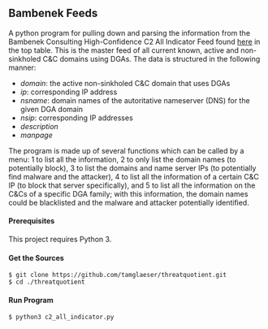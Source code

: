 ## Bambenek Feeds

A python program for pulling down and parsing the information from the Bambenek Consulting High-Confidence C2 All Indicator Feed found 
[here](https://osint.bambenekconsulting.com/feeds/) in the top table. This is the master feed of all current known, active and non-sinkholed C&C domains using DGAs.
The data is structured in the following manner:
- *domain*: the active non-sinkholed C&C domain that uses DGAs
- *ip*: corresponding IP address
- *nsname*: domain names of the autoritative nameserver (DNS) for the given DGA domain
- *nsip*: corresponding IP addresses
- *description*
- *manpage*

The program is made up of several functions which can be called by a menu: 1 to list all the information, 2 to only list the domain names (to potentially block), 3 to list the domains and name server IPs (to potentially find malware and the attacker), 4 to list all the information of a certain C&C IP (to block that server specifically), and 5 to list all the information on the C&Cs of a specific DGA family; with this information, the domain names could be blacklisted and the malware and attacker potentially identified.

#### Prerequisites

This project requires Python 3.

#### Get the Sources

```
$ git clone https://github.com/tamglaeser/threatquotient.git
$ cd ./threatquotient
```

#### Run Program 
```
$ python3 c2_all_indicator.py
``` 
